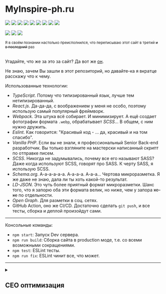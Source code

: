 # MyInspire-ph.ru

![](https://img.shields.io/badge/TypeScript-444?logo=typescript&logoColor=f0f0f0)
![](https://img.shields.io/badge/JavaScript-444?logo=javascript&logoColor=f0f0f0)
![](https://img.shields.io/badge/React-444?logo=react&logoColor=f0f0f0)
![](https://img.shields.io/badge/Webpack-444?logo=webpack&logoColor=f0f0f0)
![](https://img.shields.io/badge/Github%20Actions-444?logo=github&logoColor=f0f0f0)
![](https://img.shields.io/badge/SCSS-444?logo=sass&logoColor=f0f0f0)
![](https://img.shields.io/badge/ESLint-444?logo=eslint&logoColor=f0f0f0)
![](https://img.shields.io/badge/Stylelint-444?logo=stylelint&logoColor=f0f0f0)
![](https://img.shields.io/badge/PHP-444?logo=php&logoColor=f0f0f0)

![](https://img.shields.io/lgtm/grade/javascript/github/Yoskutik/MyInspire-ph.ru-RTS?label=Code%20quality)
![](https://img.shields.io/lgtm/alerts/github/Yoskutik/MyInspire-ph.ru-RTS?label=Vulnerabilities)
![](https://github.com/yoskutik/MyInspire-ph.ru-RTS/workflows/Testing/badge.svg)

<small>
    Я в своём познании настолько преисполнился, что переписываю этот сайт в третий
    <s>и в последний</s> раз
</small>

<br/>
<br/>

Угадайте, что же за это за сайт? Да вот же [он](https://myinspire-ph.ru).

Не знаю, зачем Вы зашли в этот репозиторий, но давайте-ка я вкратце расскажу что к чему.

Использованные технологии:
  - _TypeScript_. Потому что типизированный язык, лучше тем нетипизированный.
  - _React.js_. Да-да-да, с воображением у меня не особо, поэтому использую самый популярный
  фреймворк.
  - _Webpack_. Эта штука всё собирает. И минимизирует. А ещё создает фотографии формата
  `.webp`, обрабатывает _SCSS_... В общем, с ним нужно дружить.
  - _Eslint_. Как говорится: "Красивый код - ... да, красивый и на том спасибо". 
  - _Vanilla PHP_. Если вы не знали, я профессиональный Senior Back-end разработчик. Вы
  только взгляните на мастерски написанный скрипт по отправке писем.
  - _SCSS_. Никогда не задумывались, почему все его называют SASS? Даже когда используют
  SCSS, говорят про SASS. К черту SASS, я использую SCSS.
  - _Schema.org_. А-а-а-а-а-а. А-а-а-а. А-а-а... Чертова микроразметка. Я же даже не знаю,
  дала ли ты хоть какой-то результат.
  - _LD-JSON_. Это чуть более приятный формат микроразметки. Шанс того, что я запорю оба эти
  формата велик, но ниже, чем у запора ~~хе-хе~~ по отдельности.
  - _Open Graph_. Для разметки в соц. сетях.
  - GitHub Action, оно же CI/CD. Достаточно сделать `git push`, и все тесты, сборка и деплой
  произойдут сами.

---

Консольные команды:
  - `npm start`: Запуск Dev сервера.
  - `npm run build`: Сборка сайта в production моде, т.е. со всеми возможными сокращениями.
  - `npm test`: ESLint тесты.
  - `npm run fix`: ESLint чинит все, что может.

---

<details>
  <summary><h2>CEO оптимизация</h2></summary>
  <br>
  <ul>
    <li>
      Для повышения скорости загрузки было применено:
      <ul>
        <li>
          Минификация файлов. А именно <code>UglifyJS</code>, <code>Terser</code> и 
          <code>CssMinimizer</code>.
        </li>
        <li>Формат <code>.webp</code> для фотографий.</li>
        <li>
          С помощью <code>react-router-dom</code> я сделал по факту один <code>bundle.js</code>, 
          включающий в себя заголовок, подвал и общие стили. А содержимое страниц я распихал по 
          чанкам. Так, при переходе из одной страницы в другую, пользователь тратит буквально 
          пару килобайт для загрузки (не считая фотографий).
        </li>
        <li>
          Фактический размер изображения не превышает размера экрана. То есть никаких 6000х4000px
          пикселей, хоть такие фотографии и более качественны.
        </li>
        <li>Ленивая загрузка везде, где можно. В том числе и для React компонент.</li>
        <li>Попытался не слишком нагружать код дополнительными фреймворками и прочим.</li>
        <li>
          А ещё <code>font-display: fallback</code> для загрузки шрифтов должен (в теории) 
          помочь.
        </li>
        </ul>
      <li><s>Сформировал семантическое ядро</s> Постарался сформировать</li>
      <li>Установил быстрые ссылки для Yandex.</li>
      <li>Использовал адаптивную вёрстку.</li>
      <li>Переключил HTTP на HTTPS.</li>
      <li>Переключил HTTP/1.1 ни HTTP/2.</li>
      <li>
        Добавил <code>.htaccess</code>
        <ul>
          <li>
            Избавился от дубликатов страниц (например, <code>myinspire-ph.ru////</code> или
            <code>myinspire-ph.ru/index.html</code>).
          </li>
          <li>Добавил срок действия для файлов для кэширования.</li>
        </ul>
      </li>
      <li>Добавил <code>robots.txt</code>.</li>
      <li>
        Добавил <code>sitemap.xml</code> с автоматическим обновлением даты при обновлении
        сайта.
      </li>
      <li>Добавил <code>favicon</code> разных размеров для Android и IPhone.</li>
      <li>Добавил ссылки на социальные сети.</li>
      <li>Добавил Open Graph для красивого отображения в социальных сетях.</li>
  </ul>
  <hr/>
  P.S. Я не СЕО'шник, так что не сетуйте, если я что-то не то сделал. Лучше заведите issue.
</details>
